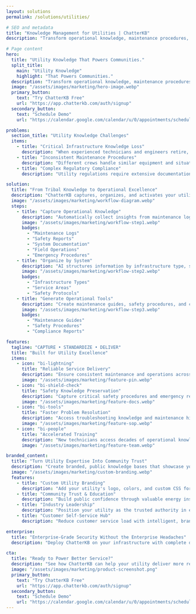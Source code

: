 ```yaml
---
layout: solutions
permalink: /solutions/utilities/

# SEO and metadata
title: "Knowledge Management for Utilities | ChatterKB"
description: "Transform operational knowledge, maintenance procedures, and regulatory compliance into automated workflows, safety protocols, and service reliability improvements."

# Page content
hero:
  title: "Utility Knowledge That Powers Communities."
  split_title:
    main: "Utility Knowledge"
    highlight: "That Powers Communities."
  description: "Transform operational knowledge, maintenance procedures, and regulatory compliance into automated workflows, safety protocols, and service reliability improvements."
  image: "/assets/images/marketing/hero-image.webp"
  primary_button:
    text: "Try ChatterKB Free"
    url: "https://app.chatterkb.com/auth/signup"
  secondary_button:
    text: "Schedule Demo"
    url: "https://calendar.google.com/calendar/u/0/appointments/schedules/AcZssZ0oYQ10osj27ugUfwOrSoV893uJ-kWPhIKNBhII5bTlwc3j6HdkEunH29TciGeOttFjfxqEn92O"

problems:
  section_title: "Utility Knowledge Challenges"
  items:
    - title: "Critical Infrastructure Knowledge Loss"
      description: "When experienced technicians and engineers retire, decades of system knowledge, troubleshooting expertise, and maintenance insights disappear. New staff struggle to maintain service reliability."
    - title: "Inconsistent Maintenance Procedures"
      description: "Different crews handle similar equipment and situations differently. Without standardized knowledge sharing, service quality varies and safety risks increase across your service territory."
    - title: "Complex Regulatory Compliance"
      description: "Utility regulations require extensive documentation, safety protocols, and environmental reporting. Your team spends valuable time on compliance paperwork instead of infrastructure improvements."

solution:
  title: "From Tribal Knowledge to Operational Excellence"
  description: "ChatterKB captures, organizes, and activates your utility expertise for consistent operations, improved safety, and reliable service delivery."
  image: "/assets/images/marketing/workflow-diagram.webp"
  steps:
    - title: "Capture Operational Knowledge"
      description: "Automatically collect insights from maintenance logs, safety reports, system documentation, and field operations across all service areas."
      image: "/assets/images/marketing/workflow-step1.webp"
      badges:
        - "Maintenance Logs"
        - "Safety Reports"
        - "System Documentation"
        - "Field Operations"
        - "Emergency Procedures"
    - title: "Organize by System"
      description: "AI structures information by infrastructure type, service area, and operational procedure for easy access and consistent application."
      image: "/assets/images/marketing/workflow-step2.webp"
      badges:
        - "Infrastructure Types"
        - "Service Areas"
        - "Safety Protocols"
    - title: "Generate Operational Tools"
      description: "Create maintenance guides, safety procedures, and compliance reports using your institutional operational knowledge."
      image: "/assets/images/marketing/workflow-step3.webp"
      badges:
        - "Maintenance Guides"
        - "Safety Procedures"
        - "Compliance Reports"

features:
  tagline: "CAPTURE • STANDARDIZE • DELIVER"
  title: "Built for Utility Excellence"
  items:
    - icon: "bi-lightning"
      title: "Reliable Service Delivery"
      description: "Ensure consistent maintenance and operations across all service areas. Reduce outages and improve customer satisfaction through standardized procedures."
      image: "/assets/images/marketing/feature-pin.webp"
    - icon: "bi-shield-check"
      title: "Safety Knowledge Preservation"
      description: "Capture critical safety procedures and emergency response protocols. Make life-saving knowledge accessible to all field personnel instantly."
      image: "/assets/images/marketing/feature-docs.webp"
    - icon: "bi-tools"
      title: "Faster Problem Resolution"
      description: "Access troubleshooting knowledge and maintenance history instantly. Reduce service restoration time with proven solutions at your fingertips."
      image: "/assets/images/marketing/feature-sop.webp"
    - icon: "bi-people"
      title: "Accelerated Training"
      description: "New technicians access decades of operational knowledge instantly. Reduce training time and improve service quality from day one."
      image: "/assets/images/marketing/feature-team.webp"

branded_content:
  title: "Turn Utility Expertise Into Community Trust"
  description: "Create branded, public knowledge bases that showcase your utility expertise while building community confidence. Position your utility as the trusted authority in energy and infrastructure."
  image: "/assets/images/marketing/custom-branding.webp"
  features:
    - title: "Custom Utility Branding"
      description: "Add your utility's logo, colors, and custom CSS for complete brand control"
    - title: "Community Trust & Education"
      description: "Build public confidence through valuable energy insights and safety information"
    - title: "Industry Leadership"
      description: "Position your utility as the trusted authority in energy and infrastructure"
    - title: "Customer Self-Service Hub"
      description: "Reduce customer service load with intelligent, branded utility resources"

enterprise:
  title: "Enterprise-Grade Security Without the Enterprise Headaches"
  description: "Deploy ChatterKB on your infrastructure with complete data sovereignty, regulatory compliance, and zero-trust security architecture."

cta:
  title: "Ready to Power Better Service?"
  description: "See how ChatterKB can help your utility deliver more reliable, safer, and efficient service to your communities."
  image: "/assets/images/marketing/product-screenshot.png"
  primary_button:
    text: "Try ChatterKB Free"
    url: "https://app.chatterkb.com/auth/signup"
  secondary_button:
    text: "Schedule Demo"
    url: "https://calendar.google.com/calendar/u/0/appointments/schedules/AcZssZ0oYQ10osj27ugUfwOrSoV893uJ-kWPhIKNBhII5bTlwc3j6HdkEunH29TciGeOttFjfxqEn92O"
--- 
```

